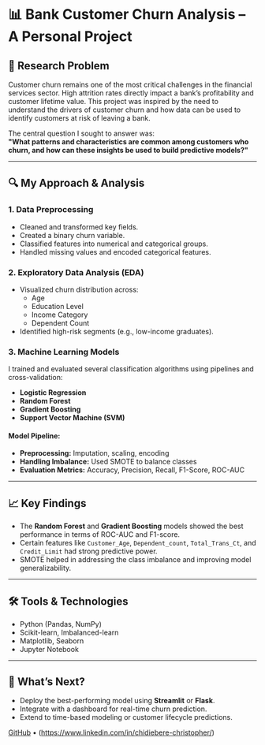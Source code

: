 # 📊 Bank Customer Churn Analysis – A Personal Project

## 🧩 Research Problem

Customer churn remains one of the most critical challenges in the financial services sector. High attrition rates directly impact a bank’s profitability and customer lifetime value. This project was inspired by the need to understand the drivers of customer churn and how data can be used to identify customers at risk of leaving a bank.

The central question I sought to answer was:  
**"What patterns and characteristics are common among customers who churn, and how can these insights be used to build predictive models?"**

---

## 🔍 My Approach & Analysis

### 1. Data Preprocessing
- Cleaned and transformed key fields.
- Created a binary churn variable.
- Classified features into numerical and categorical groups.
- Handled missing values and encoded categorical features.

### 2. Exploratory Data Analysis (EDA)
- Visualized churn distribution across:
  - Age
  - Education Level
  - Income Category
  - Dependent Count
- Identified high-risk segments (e.g., low-income graduates).

### 3. Machine Learning Models
I trained and evaluated several classification algorithms using pipelines and cross-validation:

- **Logistic Regression**
- **Random Forest**
- **Gradient Boosting**
- **Support Vector Machine (SVM)**

#### Model Pipeline:
- **Preprocessing:** Imputation, scaling, encoding
- **Handling Imbalance:** Used SMOTE to balance classes
- **Evaluation Metrics:** Accuracy, Precision, Recall, F1-Score, ROC-AUC

---

## 📈 Key Findings

- The **Random Forest** and **Gradient Boosting** models showed the best performance in terms of ROC-AUC and F1-score.
- Certain features like `Customer_Age`, `Dependent_count`, `Total_Trans_Ct`, and `Credit_Limit` had strong predictive power.
- SMOTE helped in addressing the class imbalance and improving model generalizability.

---

## 🛠️ Tools & Technologies

- Python (Pandas, NumPy)
- Scikit-learn, Imbalanced-learn
- Matplotlib, Seaborn
- Jupyter Notebook

---

## 🔮 What’s Next?

- Deploy the best-performing model using **Streamlit** or **Flask**.
- Integrate with a dashboard for real-time churn prediction.
- Extend to time-based modeling or customer lifecycle predictions.

  
[GitHub](https://github.com/yourusername) • (https://www.linkedin.com/in/chidiebere-christopher/)
